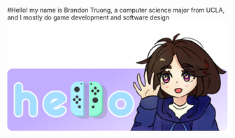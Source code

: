 <!---
This is my profile readme! Feel free to use it as a template or as a guide.
--->

#Hello!
my name is Brandon Truong, a computer science major from UCLA, and I mostly do game development and software design
![Hello by me](https://raw.githubusercontent.com/BrandTruong/brandtruong.github.io/master/images/Frame%202lowres.png)

